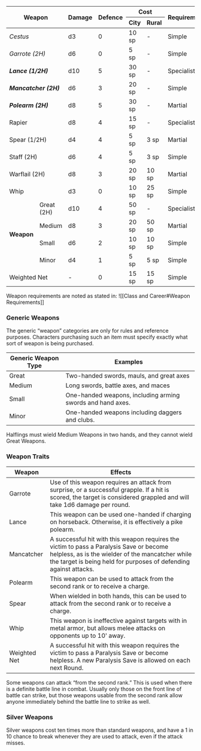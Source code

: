 
<table>
    <thead>
        <tr>
            <th rowspan="2" colspan="2">Weapon</th>
            <th rowspan="2">Damage</th>
            <th rowspan="2">Defence</th>
            <th colspan="2">Cost</th>
	        <th rowspan="2">Requirements</th>
        </tr>
        <tr>
            <th>City</th>
            <th>Rural</th>
        </tr>
    </thead>
    <tbody>
        <tr>
            <td colspan="2"><em>Cestus</em></td>
            <td>d3</td>
            <td>0</td>
            <td>10 sp</td>
            <td>-</td>
            <td>Simple</td>
        </tr>
        <tr>
            <td colspan="2"><em>Garrote (2H)</em></td>
            <td>d6</td>
            <td>0</td>
            <td>5 sp</td>
            <td>-</td>
            <td>Simple</td>
        </tr>
        <tr>
            <td colspan="2"><strong><em>Lance (1/2H)</em></strong></td>
            <td>d10</td>
            <td>5</td>
            <td>30 sp</td>
            <td>-</td>
            <td>Specialist</td>
        </tr>
        <tr>
            <td colspan="2"><strong><em>Mancatcher (2H)</em></strong></td>
            <td>d6</td>
            <td>3</td>
            <td>20 sp</td>
            <td>-</td>
            <td>Simple</td>
        </tr>
        <tr>
            <td colspan="2"><strong><em>Polearm (2H)</em></strong></td>
            <td>d8</td>
            <td>5</td>
            <td>30 sp</td>
            <td>-</td>
            <td>Martial</td>
        </tr>
        <tr>
            <td colspan="2">Rapier</td>
            <td>d8</td>
            <td>4</td>
            <td>15 sp</td>
            <td>-</td>
            <td>Specialist</td>
        </tr>
        <tr>
            <td colspan="2">Spear (1/2H)</td>
            <td>d4</td>
            <td>4</td>
            <td>5 sp</td>
            <td>3 sp</td>
            <td>Martial</td>
        </tr>
        <tr>
            <td colspan="2">Staff (2H)</td>
            <td>d6</td>
            <td>4</td>
            <td>5 sp</td>
            <td>3 sp</td>
            <td>Simple</td>
        </tr>
        <tr>
            <td colspan="2">Warflail (2H)</td>
            <td>d8</td>
            <td>3</td>
            <td>20 sp</td>
            <td>10 sp</td>
            <td>Martial</td>
        </tr>
        <tr>
            <td colspan="2">Whip</td>
            <td>d3</td>
            <td>0</td>
            <td>10 sp</td>
            <td>25 sp</td>
            <td>Simple</td>
        </tr>
        <tr>
            <td rowspan="4"><strong>Weapon</strong></td>
            <td>Great (2H)</td>
            <td>d10</td>
            <td>4</td>
            <td>50 sp</td>
            <td>-</td>
            <td>Specialist</td>
        </tr>
        <tr>
            <td>Medium</td>
            <td>d8</td>
            <td>3</td>
            <td>20 sp</td>
            <td>50 sp</td>
            <td>Martial</td>
        </tr>
        <tr>
            <td>Small</td>
            <td>d6</td>
            <td>2</td>
            <td>10 sp</td>
            <td>10 sp</td>
            <td>Simple</td>
        </tr>
        <tr>
            <td>Minor</td>
            <td>d4</td>
            <td>1</td>
            <td>5 sp</td>
            <td>5 sp</td>
            <td>Simple</td>
        </tr>
        <tr>
            <td colspan="2">Weighted Net</td>
            <td>-</td>
            <td>0</td>
            <td>15 sp</td>
            <td>15 sp</td>
            <td>Simple</td>
        </tr>
    </tbody>
</table>

Weapon requirements are noted as stated in: ![[Class and Career#Weapon Requirements]]
### Generic Weapons
The generic “weapon” categories are only for rules and reference purposes. Characters purchasing such an item must specify exactly what sort of weapon is being purchased.

| Generic Weapon Type | Examples                                                   |
| ------------------- | ---------------------------------------------------------- |
| Great               | Two-handed swords, mauls, and great axes                   |
| Medium              | Long swords, battle axes, and maces                        |
| Small               | One-handed weapons, including arming swords and hand axes. |
| Minor               | One-handed weapons including daggers and clubs.            |

Halflings must wield Medium Weapons in two hands, and they cannot wield Great Weapons.
### Weapon Traits

| Weapon       | Effects                                                                                                                                                                                                          |
| ------------ | ---------------------------------------------------------------------------------------------------------------------------------------------------------------------------------------------------------------- |
| Garrote      | Use of this weapon requires an attack from surprise, or a successful grapple. If a hit is scored, the target is considered grappled and will take 1d6 damage per round.                                          |
| Lance        | This weapon can be used one-handed if charging on horseback. Otherwise, it is effectively a pike polearm.                                                                                                        |
| Mancatcher   | A successful hit with this weapon requires the victim to pass a Paralysis Save or become helpless, as is the wielder of the mancatcher while the target is being held for purposes of defending against attacks. |
| Polearm      | This weapon can be used to attack from the second rank or to receive a charge.                                                                                                                                   |
| Spear        | When wielded in both hands, this can be used to attack from the second rank or to receive a charge.                                                                                                              |
| Whip         | This weapon is ineffective against targets with in metal armor, but allows melee attacks on opponents up to 10' away.                                                                                            |
| Weighted Net | A successful hit with this weapon requires the victim to pass a Paralysis Save or become helpless. A new Paralysis Save is allowed on each next Round.                                                           |

Some weapons can attack “from the second rank.” This is used when there is a definite battle line in combat. Usually only those on the front line of battle can strike, but those weapons usable from the second rank allow anyone immediately behind the battle line to strike as well.

### Silver Weapons
Silver weapons cost ten times more than standard weapons, and have a 1 in 10 chance to break whenever they are used to attack, even if the attack misses.

